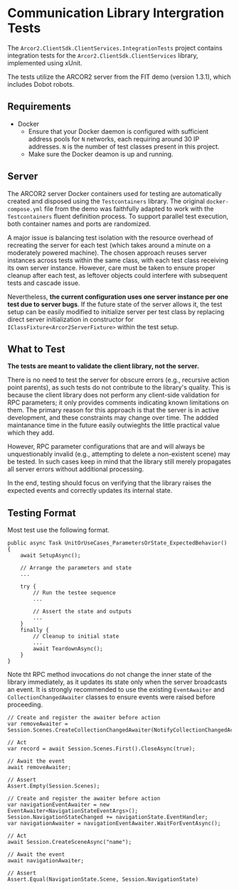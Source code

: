 # Communication Library Intergration Tests

The `Arcor2.ClientSdk.ClientServices.IntegrationTests` project contains integration tests for the `Arcor2.ClientSdk.ClientServices` library, implemented using xUnit.

The tests utilize the ARCOR2 server from the FIT demo (version 1.3.1), which includes Dobot robots.

## Requirements
- Docker
	- Ensure that your Docker daemon is configured with sufficient address pools for `N` networks, each requiring around 30 IP addresses. `N` is the number of test classes present in this project.
	- Make sure the Docker deamon is up and running.

## Server
The ARCOR2 server Docker containers used for testing are automatically created and disposed using the `Testcontainers` library. 
The original `docker-compose.yml` file from the demo was faithfully adapted to work with the `Testcontainers` fluent definition process. 
To support parallel test execution, both container names and ports are randomized.

A major issue is balancing test isolation with the resource overhead of recreating the server for each test (which takes around a minute on a moderately powered machine). 
The chosen approach reuses server instances across tests within the same class, with each test class receiving its own server instance.
However, care must be taken to ensure proper cleanup after each test, as leftover objects could interfere with subsequent tests and cascade issue.

Nevertheless, **the current configuration uses one server instance per one test due to server bugs**.
If the future state of the server allows it, 
the test setup can be easily modified to initialize server per test class by replacing direct server initialization in constructor for `IClassFixture<Arcor2ServerFixture>` within the test setup.

## What to Test

**The tests are meant to validate the client library, not the server.**

There is no need to test the server for obscure errors (e.g., recursive action point parents), as such tests do not contribute to the library's quality.
This is because the client library does not perform any client-side validation for RPC parameters; it only provides comments indicating known limitations on them.
The primary reason for this approach is that the server is in active development, and these constraints may change over time.
The addded maintanance time in the future easily outwieghts the little practical value which they add.

However, RPC parameter configurations that are and will always be unquestionably invalid (e.g., attempting to delete a non-existent scene) may be tested. 
In such cases keep in mind that the library still merely propagates all server errors without additional processing.

In the end, testing should focus on verifying that the library raises the expected events and correctly updates its internal state.

## Testing Format

Most test use the following format.

```
public async Task UnitOrUseCases_ParametersOrState_ExpectedBehavior() {
	await SetupAsync();

	// Arrange the parameters and state
	...

	try {
		// Run the testee sequence
		...

		// Assert the state and outputs
		...
	}
	finally {
		// Cleanup to initial state
		...
		await TeardownAsync();
	}
}
```

Note tht RPC method invocations do not change the inner state of the library immediately, as it updates its state only when the server broadcasts an event. 
It is strongly recommended to use the existing `EventAwaiter` and `CollectionChangedAwaiter` classes to ensure events were raised before proceeding.

```
// Create and register the awaiter before action
var removeAwaiter = Session.Scenes.CreateCollectionChangedAwaiter(NotifyCollectionChangedAction.Remove).WaitForEventAsync();

// Act
var record = await Session.Scenes.First().CloseAsync(true);

// Await the event
await removeAwaiter;

// Assert
Assert.Empty(Session.Scenes);
```

```
// Create and register the awaiter before action
var navigationEventAwaiter = new EventAwaiter<NavigationStateEventArgs>();
Session.NavigationStateChanged += navigationState.EventHandler;
var navigationAwaiter = navigationEventAwaiter.WaitForEventAsync();

// Act
await Session.CreateSceneAsync("name");

// Await the event
await navigationAwaiter;

// Assert
Assert.Equal(NavigationState.Scene, Session.NavigationState)
```